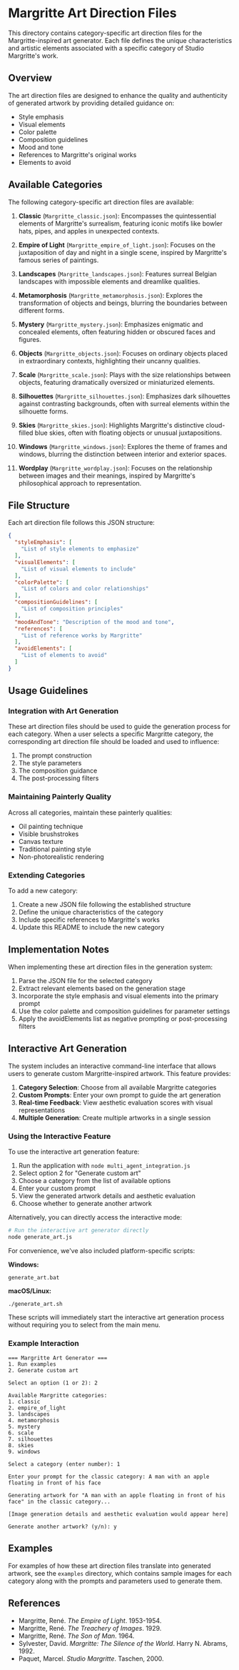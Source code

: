 # Margritte Art Direction Files

This directory contains category-specific art direction files for the Margritte-inspired art generator. Each file defines the unique characteristics and artistic elements associated with a specific category of Studio Margritte's work.

## Overview

The art direction files are designed to enhance the quality and authenticity of generated artwork by providing detailed guidance on:

- Style emphasis
- Visual elements
- Color palette
- Composition guidelines
- Mood and tone
- References to Margritte's original works
- Elements to avoid

## Available Categories

The following category-specific art direction files are available:

1. **Classic** (`Margritte_classic.json`): Encompasses the quintessential elements of Margritte's surrealism, featuring iconic motifs like bowler hats, pipes, and apples in unexpected contexts.

2. **Empire of Light** (`Margritte_empire_of_light.json`): Focuses on the juxtaposition of day and night in a single scene, inspired by Margritte's famous series of paintings.

3. **Landscapes** (`Margritte_landscapes.json`): Features surreal Belgian landscapes with impossible elements and dreamlike qualities.

4. **Metamorphosis** (`Margritte_metamorphosis.json`): Explores the transformation of objects and beings, blurring the boundaries between different forms.

5. **Mystery** (`Margritte_mystery.json`): Emphasizes enigmatic and concealed elements, often featuring hidden or obscured faces and figures.

6. **Objects** (`Margritte_objects.json`): Focuses on ordinary objects placed in extraordinary contexts, highlighting their uncanny qualities.

7. **Scale** (`Margritte_scale.json`): Plays with the size relationships between objects, featuring dramatically oversized or miniaturized elements.

8. **Silhouettes** (`Margritte_silhouettes.json`): Emphasizes dark silhouettes against contrasting backgrounds, often with surreal elements within the silhouette forms.

9. **Skies** (`Margritte_skies.json`): Highlights Margritte's distinctive cloud-filled blue skies, often with floating objects or unusual juxtapositions.

10. **Windows** (`Margritte_windows.json`): Explores the theme of frames and windows, blurring the distinction between interior and exterior spaces.

11. **Wordplay** (`Margritte_wordplay.json`): Focuses on the relationship between images and their meanings, inspired by Margritte's philosophical approach to representation.

## File Structure

Each art direction file follows this JSON structure:

```json
{
  "styleEmphasis": [
    "List of style elements to emphasize"
  ],
  "visualElements": [
    "List of visual elements to include"
  ],
  "colorPalette": [
    "List of colors and color relationships"
  ],
  "compositionGuidelines": [
    "List of composition principles"
  ],
  "moodAndTone": "Description of the mood and tone",
  "references": [
    "List of reference works by Margritte"
  ],
  "avoidElements": [
    "List of elements to avoid"
  ]
}
```

## Usage Guidelines

### Integration with Art Generation

These art direction files should be used to guide the generation process for each category. When a user selects a specific Margritte category, the corresponding art direction file should be loaded and used to influence:

1. The prompt construction
2. The style parameters
3. The composition guidance
4. The post-processing filters

### Maintaining Painterly Quality

Across all categories, maintain these painterly qualities:
- Oil painting technique
- Visible brushstrokes
- Canvas texture
- Traditional painting style
- Non-photorealistic rendering

### Extending Categories

To add a new category:

1. Create a new JSON file following the established structure
2. Define the unique characteristics of the category
3. Include specific references to Margritte's works
4. Update this README to include the new category

## Implementation Notes

When implementing these art direction files in the generation system:

1. Parse the JSON file for the selected category
2. Extract relevant elements based on the generation stage
3. Incorporate the style emphasis and visual elements into the primary prompt
4. Use the color palette and composition guidelines for parameter settings
5. Apply the avoidElements list as negative prompting or post-processing filters

## Interactive Art Generation

The system includes an interactive command-line interface that allows users to generate custom Margritte-inspired artwork. This feature provides:

1. **Category Selection**: Choose from all available Margritte categories
2. **Custom Prompts**: Enter your own prompt to guide the art generation
3. **Real-time Feedback**: View aesthetic evaluation scores with visual representations
4. **Multiple Generation**: Create multiple artworks in a single session

### Using the Interactive Feature

To use the interactive art generation feature:

1. Run the application with `node multi_agent_integration.js`
2. Select option 2 for "Generate custom art"
3. Choose a category from the list of available options
4. Enter your custom prompt
5. View the generated artwork details and aesthetic evaluation
6. Choose whether to generate another artwork

Alternatively, you can directly access the interactive mode:

```bash
# Run the interactive art generator directly
node generate_art.js
```

For convenience, we've also included platform-specific scripts:

**Windows:**
```
generate_art.bat
```

**macOS/Linux:**
```
./generate_art.sh
```

These scripts will immediately start the interactive art generation process without requiring you to select from the main menu.

### Example Interaction

```
=== Margritte Art Generator ===
1. Run examples
2. Generate custom art

Select an option (1 or 2): 2

Available Margritte categories:
1. classic
2. empire_of_light
3. landscapes
4. metamorphosis
5. mystery
6. scale
7. silhouettes
8. skies
9. windows

Select a category (enter number): 1

Enter your prompt for the classic category: A man with an apple floating in front of his face

Generating artwork for "A man with an apple floating in front of his face" in the classic category...

[Image generation details and aesthetic evaluation would appear here]

Generate another artwork? (y/n): y
```

## Examples

For examples of how these art direction files translate into generated artwork, see the `examples` directory, which contains sample images for each category along with the prompts and parameters used to generate them.

## References

- Margritte, René. *The Empire of Light*. 1953-1954.
- Margritte, René. *The Treachery of Images*. 1929.
- Margritte, René. *The Son of Man*. 1964.
- Sylvester, David. *Margritte: The Silence of the World*. Harry N. Abrams, 1992.
- Paquet, Marcel. *Studio Margritte*. Taschen, 2000.